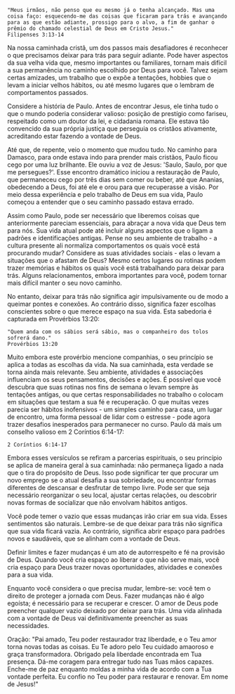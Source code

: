 ```
"Meus irmãos, não penso que eu mesmo já o tenha alcançado. Mas uma coisa faço: esquecendo-me das coisas que ficaram para trás e avançando para as que estão adiante, prossigo para o alvo, a fim de ganhar o prêmio do chamado celestial de Deus em Cristo Jesus."
Filipenses 3:13-14
```

Na nossa caminhada cristã, um dos passos mais desafiadores é reconhecer o que precisamos deixar para trás para seguir adiante. Pode haver aspectos da sua velha vida que, mesmo importantes ou familiares, tornam mais difícil a sua permanência no caminho escolhido por Deus para você. Talvez sejam certas amizades, um trabalho que o expõe a tentações, hobbies que o levam a iniciar velhos hábitos, ou até mesmo lugares que o lembram de comportamentos passados.

Considere a história de Paulo. Antes de encontrar Jesus, ele tinha tudo o que o mundo poderia considerar valioso: posição de prestígio como fariseu, respeitado como um doutor da lei, e cidadania romana. Ele estava tão convencido da sua própria justiça que perseguia os cristãos ativamente, acreditando estar fazendo a vontade de Deus. 

Até que, de repente, veio o momento que mudou tudo. No caminho para Damasco, para onde estava indo para prender mais cristãos, Paulo ficou cego por uma luz brilhante. Ele ouviu a voz de Jesus: 'Saulo, Saulo, por que me persegues?'. Esse encontro dramático iniciou a restauração de Paulo, que permaneceu cego por três dias sem comer ou beber, até que Ananias, obedecendo a Deus, foi até ele e orou para que recuperasse a visão. Por meio dessa experiência e pelo trabalho de Deus em sua vida, Paulo começou a entender que o seu caminho passado estava errado. 

Assim como Paulo, pode ser necessário que liberemos coisas que anteriormente pareciam essenciais, para abraçar a nova vida que Deus tem para nós. Sua vida atual pode até incluir alguns aspectos que o ligam a padrões e identificações antigas. Pense no seu ambiente de trabalho - a cultura presente ali normaliza comportamentos os quais você está procurando mudar? Considere as suas atividades sociais - elas o levam a situações que o afastam de Deus? Mesmo certos lugares ou rotinas podem trazer memórias e hábitos os quais você está trabalhando para deixar para trás. Alguns relacionamentos, embora importantes para você, podem tornar mais difícil manter o seu novo caminho.

No entanto, deixar para trás não significa agir impulsivamente ou de modo a queimar pontes e conexões. Ao contrário disso, significa fazer escolhas conscientes sobre o que merece espaço na sua vida. Esta sabedoria é capturada em Provérbios 13:20: 

```
"Quem anda com os sábios será sábio, mas o companheiro dos tolos sofrerá dano."
Provérbios 13:20
```

Muito embora este provérbio mencione companhias, o seu princípio se aplica a todas as escolhas da vida. Na sua caminhada, esta verdade se torna ainda mais relevante. Seu ambiente, atividades e associações influenciam os seus pensamentos, decisões e ações. É possível que você descubra que suas rotinas nos fins de semana o levam sempre às tentações antigas, ou que certas responsabilidades no trabalho o colocam em situações que testam a sua fé e recuperação. O que muitas vezes parecia ser hábitos inofensivos - um simples caminho para casa, um lugar de encontro, uma forma pessoal de lidar com o estresse - pode agora trazer desafios inesperados para permanecer no curso. Paulo dá mais um conselho valioso em 2 Coríntios 6:14-17:

```"Não vos prendais a um jugo desigual com os incrédulos; pois que sociedade tem a justiça com a injustiça? Ou que comunhão tem a luz com as trevas? E que concórdia há entre Cristo e Belial? Ou que parte tem o fiel com o infiel? E que acordo há entre o templo de Deus e os ídolos? Porque vós sois o templo do Deus vivente, como Deus disse: Habitarei e andarei entre eles; e serei o seu Deus, e eles serão o meu povo. Portanto, saí do meio deles, e apartai-vos, diz o Senhor; e não toqueis em coisas impuras, e eu vos receberei."
2 Coríntios 6:14-17
```

Embora esses versículos se refiram a parcerias espirituais, o seu princípio se aplica de maneira geral à sua caminhada: não permaneça ligado a nada que o tira do propósito de Deus. Isso pode significar ter que procurar um novo emprego se o atual desafia a sua sobriedade, ou encontrar formas diferentes de descansar e desfrutar de tempo livre. Pode ser que seja necessário reorganizar o seu local, ajustar certas relações, ou descobrir novas formas de socializar que não envolvam hábitos antigos.

Você pode temer o vazio que essas mudanças irão criar em sua vida. Esses sentimentos são naturais. Lembre-se de que deixar para trás não significa que sua vida ficará vazia. Ao contrário, significa abrir espaço para padrões novos e saudáveis, que se alinham com a vontade de Deus.

Definir limites e fazer mudanças é um ato de autorrespeito e fé na provisão de Deus. Quando você cria espaço ao liberar o que não serve mais, você cria espaço para Deus trazer novas oportunidades, atividades e conexões para a sua vida.

Enquanto você considera o que precisa mudar, lembre-se: você tem o direito de proteger a jornada com Deus. Fazer mudanças não é algo egoísta; é necessário para se recuperar e crescer. O amor de Deus pode preencher qualquer vazio deixado por deixar para trás. Uma vida alinhada com a vontade de Deus vai definitivamente preencher as suas necessidades.

Oração: 
"Pai amado,
Teu poder restaurador traz liberdade, e o Teu amor torna novas todas as coisas. Eu Te adoro pelo Teu cuidado amaoroso e graça transformadora. Obrigado pela liberdade encontrada em Tua presença. Dá-me coragem para entregar tudo nas Tuas mãos capazes. Enche-me de paz enquanto moldas a minha vida de acordo com a Tua vontade perfeita. Eu confio no Teu poder para restaurar e renovar.
Em nome de Jesus!"
